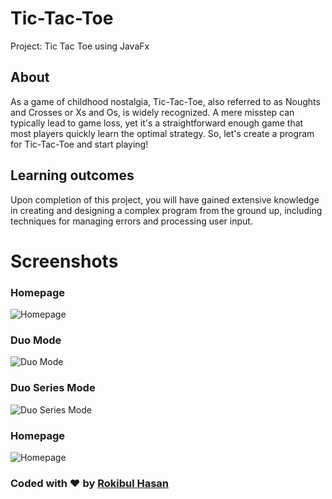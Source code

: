 # Tic-Tac-Toe
Project: Tic Tac Toe using JavaFx

## About
As a game of childhood nostalgia, Tic-Tac-Toe, also referred to as Noughts and Crosses or Xs and Os, is widely recognized. A mere misstep can typically lead to game loss, yet it's a straightforward enough game that most players quickly learn the optimal strategy. So, let's create a program for Tic-Tac-Toe and start playing!

## Learning outcomes
Upon completion of this project, you will have gained extensive knowledge in creating and designing a complex program from the ground up, including techniques for managing errors and processing user input.

# Screenshots
### Homepage
![Homepage](https://i.ibb.co/JkJd789/image.png)
### Duo Mode
![Duo Mode](https://i.ibb.co/z225m3Z/image.png)
### Duo Series Mode
![Duo Series Mode](https://i.ibb.co/tDk32sS/image.png)
### Homepage
![Homepage](https://i.ibb.co/fkMyWFW/image.png)

### Coded with ♥ by [Rokibul Hasan](https://www.facebook.com/rokib16x)
